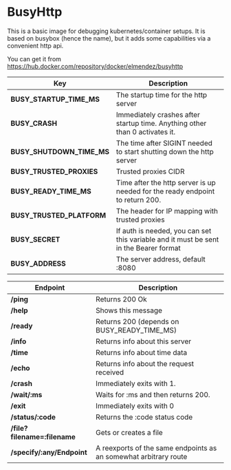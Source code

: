 # BusyHttp

This is a basic image for debugging kubernetes/container setups. It is based on busybox (hence the name), but it adds
some capabilities via a convenient http api.

You can get it from https://hub.docker.com/repository/docker/elmendez/busyhttp

| Key                       | Description                                                                           |
|---------------------------|---------------------------------------------------------------------------------------|
| **BUSY_STARTUP_TIME_MS**  | The startup time for the http server                                                  |
| **BUSY_CRASH**            | Immediately crashes after startup time. Anything other than 0 activates it.           |
| **BUSY_SHUTDOWN_TIME_MS** | The time after SIGINT needed to start shutting down the http server                   |
| **BUSY_TRUSTED_PROXIES**  | Trusted proxies CIDR                                                                  |
| **BUSY_READY_TIME_MS**    | Time after the http server is up needed for the ready endpoint to return 200.         |
| **BUSY_TRUSTED_PLATFORM** | The header for IP mapping with trusted proxies                                        |
| **BUSY_SECRET**           | If auth is needed, you can set this variable and it must be sent in the Bearer format |
| **BUSY_ADDRESS**          | The server address, default :8080                                                     |

| Endpoint                     | Description                                                      |
|------------------------------|------------------------------------------------------------------|
| **/ping**                    | Returns 200 Ok                                                   |
| **/help**                    | Shows this message                                               |
| **/ready**                   | Returns 200 (depends on BUSY_READY_TIME_MS)                      |
| **/info**                    | Returns info about this server                                   |
| **/time**                    | Returns info about time data                                     |
| **/echo**                    | Returns info about the request received                          |
| **/crash**                   | Immediately exits with 1.                                        |
| **/wait/:ms**                | Waits for :ms and then returns 200.                              |
| **/exit**                    | Immediately exits with 0                                         |
| **/status/:code**            | Returns the :code status code                                    |
| **/file?filename=:filename** | Gets or creates a file                                           |
| **/specify/:any/Endpoint**   | A reexports of the same endpoints as an somewhat arbitrary route |
